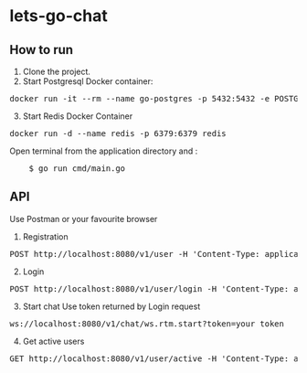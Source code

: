 # lets-go-chat

## How to run
1. Clone the project.
2. Start Postgresql Docker container:
<pre>
docker run -it --rm --name go-postgres -p 5432:5432 -e POSTGRES_USER=postgres -e POSTGRES_PASSWORD=pass -e PGDATA=/var/lib/postgresql/data/pgdata -v ~/local-go-postgres:/var/lib/postgresql/data postgres:14.0
</pre>
3. Start Redis Docker Container
<pre>
docker run -d --name redis -p 6379:6379 redis
</pre>

Open terminal from the application directory and :
<pre>
    $ go run cmd/main.go
</pre>

## API
Use Postman or your favourite browser

1. Registration

<pre>
POST http://localhost:8080/v1/user -H 'Content-Type: application/json' -d '{"userName":"name","password":"mpassword"}'
</pre>

2. Login

<pre>
POST http://localhost:8080/v1/user/login -H 'Content-Type: application/json' -d '{"userName":"name","password":"password"}'
</pre>

3. Start chat
Use token returned by Login request

<pre>
ws://localhost:8080/v1/chat/ws.rtm.start?token=your_token
</pre>

4. Get active users

<pre>
GET http://localhost:8080/v1/user/active -H 'Content-Type: application/json'
</pre>
